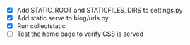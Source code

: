 - [x] Add STATIC_ROOT and STATICFILES_DIRS to settings.py
- [x] Add static.serve to blog/urls.py
- [x] Run collectstatic
- [ ] Test the home page to verify CSS is served
